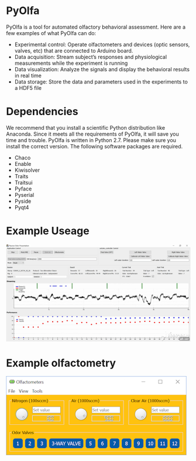 # PyOlfa
PyOlfa is a tool for automated olfactory behavioral assessment. Here are a few examples of what PyOlfa can do:

*	Experimental control: Operate olfactometers and devices (optic sensors, valves, etc) that are connected to Arduino board.
*	Data acquisition: Stream subject’s responses and physiological measurements while the experiment is running
*	Data visualization: Analyze the signals and display the behavioral results in real time 
*	Data storage: Store the data and parameters used in the experiments to a HDF5 file

# Dependencies
We recommend that you install a scientific Python distribution like Anaconda. Since it meets all the requirements of PyOlfa, it will save you time and trouble. PyOlfa is written in Python 2.7. Please make sure you install the correct version. The following software packages are required. 

*	Chaco
* Enable
*	Kiwisolver
*	Traits
*	Traitsui
* Pyface
*	Pyserial
*	Pyside
*	Pyqt4

# Example Useage
![Output sample](docs/gif.gif)

# Example olfactometry
![Alt text](docs/Olfactometry.png)

